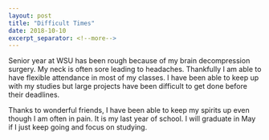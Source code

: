 ```yaml
---
layout: post
title: "Difficult Times"
date: 2018-10-10
excerpt_separator: <!--more-->
---
```


Senior year at WSU has been rough because of my brain decompression surgery. My neck is often sore leading to headaches. Thankfully I am able to have flexible attendance in most of my classes. I have been able to keep up with my studies but large projects have been difficult to get done before their deadlines.
<!--more-->

Thanks to wonderful friends, I have been able to keep my spirits up even though I am often in pain. It is my last year of school. I will graduate in May if I just keep going and focus on studying.
